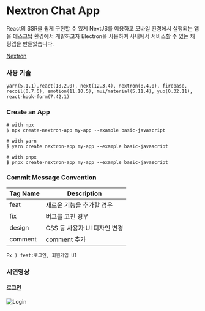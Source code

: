 # Nextron Chat App

React의 SSR을 쉽게 구현할 수 있게 NextJS를 이용하고 모바일 환경에서 실행되는 앱을 데스크탑 환경에서 개발하고자 Electron을 사용하여 사내에서 서비스할 수 있는 채팅앱을 만들었습니다.

[Nextron](https://github.com/saltyshiomix/nextron)

### 사용 기술

```
yarn(5.1.1),react(18.2.0), next(12.3.4), nextron(8.4.0), firebase,
recoil(0.7.6), emotion(11.10.5), mui/material(5.11.4), yup(0.32.11),
react-hook-form(7.42.1)
```

### Create an App

```
# with npx
$ npx create-nextron-app my-app --example basic-javascript

# with yarn
$ yarn create nextron-app my-app --example basic-javascript

# with pnpx
$ pnpx create-nextron-app my-app --example basic-javascript
```

### Commit Message Convention

| Tag Name | Description                  |
| -------- | ---------------------------- |
| feat     | 새로운 기능을 추가할 경우    |
| fix      | 버그를 고친 경우             |
| design   | CSS 등 사용자 UI 디자인 변경 |
| comment  | comment 추가                 |

`Ex ) feat:로그인, 회원가입 UI `

### 시연영상

#### 로그인

![Login](https://github.com/Jae-hong-lee/maumlab-front/assets/72030487/21957dca-9f66-4567-9503-3d97e6064451)
